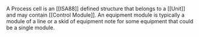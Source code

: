 A Process cell is an [[ISA88]] defined structure that belongs to a [[Unit]] and may contain [[Control Module]].
An equipment module is typically a module of a line or a skid of equipment note for some equipment that could be a single module.